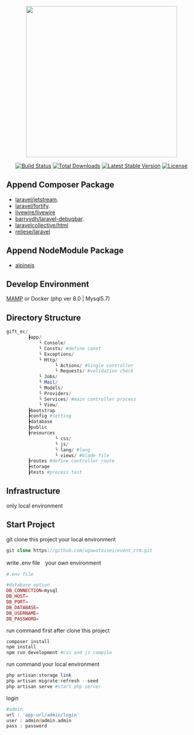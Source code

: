 <p align="center"><a href="https://laravel.com" target="_blank"><img src="https://raw.githubusercontent.com/laravel/art/master/logo-lockup/5%20SVG/2%20CMYK/1%20Full%20Color/laravel-logolockup-cmyk-red.svg" width="400"></a></p>

<p align="center">
<a href="https://travis-ci.org/laravel/framework"><img src="https://travis-ci.org/laravel/framework.svg" alt="Build Status"></a>
<a href="https://packagist.org/packages/laravel/framework"><img src="https://img.shields.io/packagist/dt/laravel/framework" alt="Total Downloads"></a>
<a href="https://packagist.org/packages/laravel/framework"><img src="https://img.shields.io/packagist/v/laravel/framework" alt="Latest Stable Version"></a>
<a href="https://packagist.org/packages/laravel/framework"><img src="https://img.shields.io/packagist/l/laravel/framework" alt="License"></a>
</p>

## Append Composer Package

- [laravel/jetstream](https://jetstream.laravel.com/2.x/introduction.html).
- [laravel/fortify](https://readouble.com/laravel/8.x/ja/fortify.html).
- [livewire/livewire]()
- [barryvdh/laravel-debugbar](https://github.com/barryvdh/laravel-debugbar).
- [laravelcollective/html](https://laravelcollective.com/)
- [reliese/laravel]()

## Append NodeModule Package

- [alpinejs]()

## Develop Environment

[MAMP](https://www.mamp.info/en/downloads/) or Docker (php ver 8.0 | Mysql5.7)

## Directory Structure

```php
gift_ec/
        ┣app/
            └ Console/
            └ Consts/ #define const
            └ Exceptions/
            └ Http/
                  └ Actions/ #Single controller
                  └ Requests/ #validation check
            └ Jobs/
            └ Mail/
            └ Models/
            └ Providers/
            └ Services/ #main controller process
            └ View/
        ┣bootstrap
        ┣config #setting
        ┣database
        ┣public
        ┣resources
                  └ css/
                  └ js/ 
                  └ lang/ #lang
                  └ views/ #blade file      
        ┣routes #define controller route
        ┣storage
        ┣tests #process test
```

##  Infrastructure

only local environment

## Start Project

git clone this project your local environment

```php
git clone https://github.com/ugawataisei/event_crm.git
```

write .env file　your own environment
```php
#.env file

#database option
DB_CONNECTION=mysql
DB_HOST=
DB_PORT=
DB_DATABASE=
DB_USERNAME=
DB_PASSWORD=

```

run command first after clone this project

```php
composer install
npm install 
npm run development #css and js compile
```

run command your local environment
```php
php artisan:storage link
php artisan migrate:refresh --seed
php artisan serve #start php server
```

login

```php
#admin
url : 'app-url/admin/login'
user : admin@admin.admin
pass : password

```
